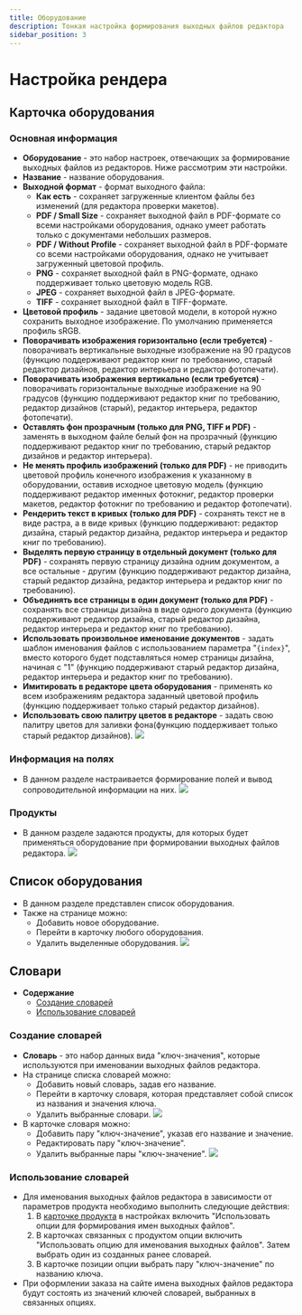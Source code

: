 ```yaml
---
title: Оборудование
description: Тонкая настройка формирования выходных файлов редактора
sidebar_position: 3
---
```


# Настройка рендера

## Карточка оборудования
### Основная информация
* __Оборудование__ - это набор настроек, отвечающих за формирование выходных файлов из редакторов. Ниже рассмотрим эти настройки.
* __Название__ - название оборудования.
* __Выходной формат__ - формат выходного файла:
    + __Как есть__ - сохраняет загруженные клиентом файлы без изменений (для редактора проверки макетов).
    + __PDF / Small Size__ - сохраняет выходной файл в PDF-формате со всеми настройками оборудования, однако умеет работать только с документами небольших размеров.
    + __PDF / Without Profile__ - сохраняет выходной файл в PDF-формате со всеми настройками оборудования, однако не учитывает загруженный цветовой профиль.
    + __PNG__ - сохраняет выходной файл в PNG-формате, однако поддерживает только цветовую модель RGB.
    + __JPEG__ - сохраняет выходной файл в JPEG-формате.
    + __TIFF__ - сохраняет выходной файл в TIFF-формате.
* __Цветовой профиль__ - задание цветовой модели, в которой нужно сохранить выходное изображение. По умолчанию применяется профиль sRGB.
* __Поворачивать изображения горизонтально (если требуется)__ - поворачивать вертикальные выходные изображение на 90 градусов (функцию поддерживают редактор книг по требованию, старый редактор дизайнов, редактор интерьера и редактор фотопечати).
* __Поворачивать изображения вертикально (если требуется)__ - поворачивать горизонтальные выходные изображение на 90 градусов (функцию поддерживают редактор книг по требованию, редактор дизайнов (старый), редактор интерьера, редактор фотопечати).
* __Оставлять фон прозрачным (только для PNG, TIFF и PDF)__ - заменять в выходном файле белый фон на прозрачный (функцию поддерживают редактор книг по требованию, старый редактор дизайнов и редактор интерьера).
* __Не менять профиль изображений (только для PDF)__ - не приводить цветовой профиль конечного изображения к указанному в оборудовании, оставив исходное цветовую модель (функцию поддерживают редактор именных фотокниг, редактор проверки макетов, редактор фотокниг по требованию и редактор фотопечати).
* __Рендерить текст в кривых (только для PDF)__ - сохранять текст не в виде растра, а в виде кривых (функцию поддерживают: редактор дизайна, старый редактор дизайна, редактор интерьера и редактор книг по требованию).
* __Выделять первую страницу в отдельный документ (только для PDF)__ - сохранять первую страницу дизайна одним документом, а все остальные - другим (функцию поддерживают редактор дизайна, старый редактор дизайна, редактор интерьера и редактор книг по требованию).
* __Объединять все страницы в один документ (только для PDF)__ - сохранять все страницы дизайна в виде одного документа (функцию поддерживают редактор дизайна, старый редактор дизайна, редактор интерьера и редактор книг по требованию).
* __Использовать произвольное именование документов__ - задать шаблон именования файлов с использованием параметра "`{index}`", вместо которого будет подставляться номер страницы дизайна, начиная с "1" (функцию поддерживают старый редактор дизайна, редактор интерьера и редактор книг по требованию).
* __Имитировать в редакторе цвета оборудования__ - применять ко всем изображениям редактора заданный цветовой профиль (функцию поддерживает только старый редактор дизайнов).
* __Использовать свою палитру цветов в редакторе__ - задать свою палитру цветов для заливки фона(функцию поддерживает только старый редактор дизайнов).
![](../_media/print/device-general.png)

### Информация на полях
* В данном разделе настраивается формирование полей и вывод сопроводительной информации на них.
![](../_media/print/device-bleed.png)

### Продукты
* В данном разделе задаются продукты, для которых будет применяться оборудование при формировании выходных файлов редактора.
![](../_media/print/device-products.png)


## Список оборудования
* В данном разделе представлен список оборудования.
* Также на странице можно:
    + Добавить новое оборудование.
    + Перейти в карточку любого оборудования.
    + Удалить выделенные оборудования.
![](../_media/print/devices.png)

## Словари
* __Содержание__
    + [Создание словарей](/orders/settings?id=Создание-словарей)
    + [Использование словарей](/orders/settings?id=Использование-словарей)

### Создание словарей
* __Словарь__ - это набор данных вида "ключ-значения", которые используются при именовании выходных файлов редактора.
* На странице списка словарей можно:
    + Добавить новый словарь, задав его название.
    + Перейти в карточку словаря, которая представляет собой список из названия и значения ключа.
    + Удалить выбранные словари.
![](../_media/print/device-vocabularies.png)
* В карточке словаря можно:
    + Добавить пару "ключ-значение", указав его название и значение.
    + Редактировать пару "ключ-значение".
    + Удалить выбранные пары "ключ-значение".
![](../_media/print/device-vocabulary.png)

### Использование словарей
* Для именования выходных файлов редактора в зависимости от параметров продукта необходимо выполнить следующие действия:
    1. В [карточке продукта](/print/products) в настройках включить "Использовать опции для формирования имен выходных файлов".
    1. В карточках связанных с продуктом опции включить "Использовать опцию для именования выходных файлов". Затем выбрать один из созданных ранее словарей.
    1. В карточке позиции опции выбрать пару "ключ-значение" по названию ключа.
* При оформлении заказа на сайте имена выходных файлов редактора будут состоять из значений ключей словарей, выбранных в связанных опциях.